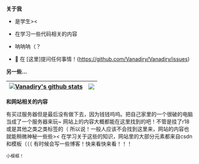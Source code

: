 **关于我**

- 是学生><

- 在学习一些代码相关的内容

- 呐呐呐（？

- 💬 在 [这里]提问任何事情！(https://github.com/Vanadiry/Vanadiry/issues)



**另一些...**  


| <a href="https://github.com/Vanadiry/github-readme-stats"><img align="center" src="https://github-readme-stats.vercel.app/api?username=Vanadiry&show_icons=true&include_all_commits=true&theme=buefy&hide_border=true" alt="Vanadiry's github stats" /></a> | <a href="https://github.com/Vanadiry/github-readme-stats"><img align="center" src="https://github-readme-stats.vercel.app/api/top-langs/?username=Vanadiry&layout=compact&theme=buefy&hide_border=true" /></a> |
| ------------- | ------------- |


**和网站相关的内容**


有买过服务器但是最后没有做下去，因为钱钱呜呜。把自己家里的一个很破的电脑当成了一个服务器来玩~
网站上的内容大概都能在这里找到的吧！不管是挂了r18或是其他之类之类标签的（
所以说！一般人应该不会找到这里来，网站的内容也就能稍微神秘一些些><
在学习关于这些的知识，网站里的大部分元素都来自csdn和模板（（（
有时候会写一些博客！快来看快来看！！！

```
小框框！
```
